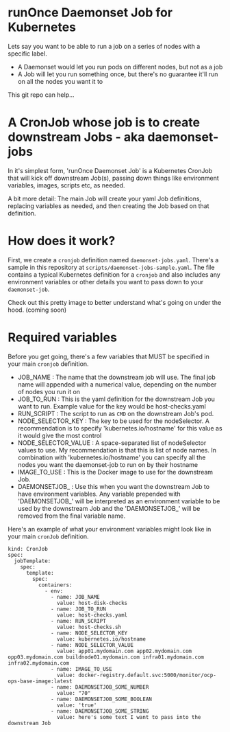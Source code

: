 # runOnce Daemonset Job for Kubernetes
Lets say you want to be able to run a job on a series of nodes with a specific label.
- A Daemonset would let you run pods on different nodes, but not as a job
- A Job will let you run something once, but there's no guarantee it'll run on all the nodes you want it to

This git repo can help...

# A CronJob whose job is to create downstream Jobs - aka daemonset-jobs
In it's simplest form, 'runOnce Daemonset Job' is a Kubernetes CronJob that will kick off downstream Job(s), passing down things like environment variables, images, scripts etc, as needed.

A bit more detail: The main Job will create your yaml Job definitions, replacing variables as needed, and then creating the Job based on that definition.

# How does it work?
First, we create a `cronjob` definition named `daemonset-jobs.yaml`. There's a sample in this repository at `scripts/daemonset-jobs-sample.yaml`.  The file contains a typical Kubernetes definition for a `cronjob` and also includes any environment variables or other details you want to pass down to your `daemonset-job`.

Check out this pretty image to better understand what's going on under the hood. (coming soon)

# Required variables
Before you get going, there's a few variables that MUST be specified in your main `cronjob` definition.

- JOB_NAME : The name that the downstream job will use.  The final job name will appended with a numerical value, depending on the number of nodes you run it on
- JOB_TO_RUN : This is the yaml definition for the downstream Job you want to run.  Example value for the key would be host-checks.yaml
- RUN_SCRIPT : The script to run as `CMD` on the downstream Job's pod.
- NODE_SELECTOR_KEY : The key to be used for the nodeSelector.  A recommendation is to specify 'kubernetes.io/hostname' for this value as it would give the most control
- NODE_SELECTOR_VALUE : A space-separated list of nodeSelector values to use.  My recommendation is that this is list of node names.  In combination with 'kubernetes.io/hostname' you can specify all the nodes you want the daemonset-job to run on by their hostname
- IMAGE_TO_USE : This is the Docker image to use for the downstream Job.
- DAEMONSETJOB\_<ANYTHING> :  Use this when you want the downstream Job to have environment variables.  Any variable prepended with 'DAEMONSETJOB\_' will be interpreted as an environment variable to be used by the downstream Job and the 'DAEMONSETJOB\_' will be removed from the final variable name.

Here's an example of what your environment variables might look like in your main `cronJob` definition.
```
kind: CronJob
spec:
  jobTemplate:
    spec:
      template:
        spec:
          containers:
            - env:
              - name: JOB_NAME
                value: host-disk-checks
              - name: JOB_TO_RUN
                value: host-checks.yaml
              - name: RUN_SCRIPT
                value: host-checks.sh
              - name: NODE_SELECTOR_KEY
                value: kubernetes.io/hostname
              - name: NODE_SELECTOR_VALUE
                value: app01.mydomain.com app02.mydomain.com opp03.mydomain.com buildnode01.mydomain.com infra01.mydomain.com infra02.mydomain.com
              - name: IMAGE_TO_USE
                value: docker-registry.default.svc:5000/monitor/ocp-ops-base-image:latest
              - name: DAEMONSETJOB_SOME_NUMBER
                value: "70"
              - name: DAEMONSETJOB_SOME_BOOLEAN
                value: 'true'
              - name: DAEMONSETJOB_SOME_STRING
                value: here's some text I want to pass into the downstream Job
```

